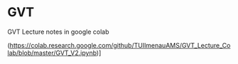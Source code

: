 # GVT
GVT Lecture notes in google colab

(https://colab.research.google.com/github/TUIlmenauAMS/GVT_Lecture_Colab/blob/master/GVT_V2.ipynb)]
